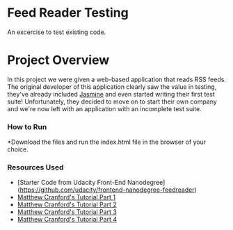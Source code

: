 # Feed Reader Testing

An excercise to test existing code.

# Project Overview

In this project we were given a web-based application that reads RSS feeds. The original developer of this application clearly saw the value in testing, they've already included [Jasmine](http://jasmine.github.io/) and even started writing their first test suite! Unfortunately, they decided to move on to start their own company and we're now left with an application with an incomplete test suite.

### How to Run

*Download the files and run the index.html file in the browser of your choice.


### Resources Used

* [Starter Code from Udacity Front-End Nanodegree] (https://github.com/udacity/frontend-nanodegree-feedreader)
* [Matthew Cranford's Tutorial Part 1](https://matthewcranford.com/feed-reader-walkthrough-part-1-starter-code/)
* [Matthew Cranford's Tutorial Part 2](https://matthewcranford.com/feed-reader-walkthrough-part-2-writing-the-first-tests/)
* [Matthew Cranford's Tutorial Part 3](https://matthewcranford.com/feed-reader-walkthrough-part-3-menu-test-suite/)
* [Matthew Cranford's Tutorial Part 4](https://matthewcranford.com/feed-reader-walkthrough-part-4-async-tests/)
